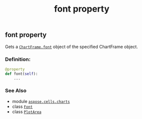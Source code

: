 ﻿---
title: font property
second_title: Aspose.Cells for Python via .NET API References
description: 
type: docs
weight: 130
url: /aspose.cells.charts/plotarea/font/
is_root: false
---

## font property


Gets a [`ChartFrame.font`](/cells/python-net/aspose.cells.charts/chartframe#font) object of the specified ChartFrame object.
### Definition:
```python
@property
def font(self):
    ...
```

### See Also
* module [`aspose.cells.charts`](../../)
* class [`Font`](/cells/python-net/aspose.cells/font)
* class [`PlotArea`](/cells/python-net/aspose.cells.charts/plotarea)
